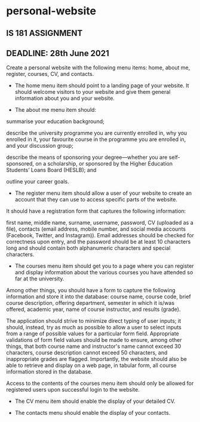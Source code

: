 # personal-website

## IS 181 ASSIGNMENT

## DEADLINE: 28th June 2021

Create a personal website with the following menu items: home, about me, register, courses, CV,
and contacts.
* The home menu item should point to a landing page of your website. It should welcome
visitors to your website and give them general information about you and your website.

* The about me menu item should:

summarise your education background;

describe the university programme you are currently enrolled in, why you
enrolled in it, your favourite course in the programme you are enrolled in, and your
discussion group;

describe the means of sponsoring your degree—whether you are self-sponsored,
on a scholarship, or sponsored by the Higher Education Students’ Loans Board
(HESLB); and

outline your career goals.

* The register menu item should allow a user of your website to create an account that
they can use to access specific parts of the website. 

It should have a registration form that
captures the following information: 

first name, middle name, surname, username,
password, CV (uploaded as a file), contacts (email address, mobile number, and social media
accounts (Facebook, Twitter, and Instagram)). Email addresses should be checked for
correctness upon entry, and the password should be at least 10 characters long and should
contain both alphanumeric characters and special characters.

* The courses menu item should get you to a page where you can register and display
information about the various courses you have attended so far at the university. 

Among other things, you should have a form to capture the following information and store it into
the database: course name, course code, brief course description, offering department,
semester in which it is/was offered, academic year, name of course instructor, and results
(grade). 

The application should strive to minimize direct typing of user inputs; it should,
instead, try as much as possible to allow a user to select inputs from a range of possible
values for a particular form field. Appropriate validations of form field values should be
made to ensure, among other things, that both course name and instructor's name cannot
exceed 30 characters, course description cannot exceed 50 characters, and inappropriate
grades are flagged. Importantly, the website should also be able to retrieve and display on a
web page, in tabular form, all course information stored in the database. 

Access to the contents of the courses menu item should only be allowed for registered users upon
successful login to the website.

* The CV menu item should enable the display of your detailed CV.

* The contacts menu should enable the display of your contacts.
